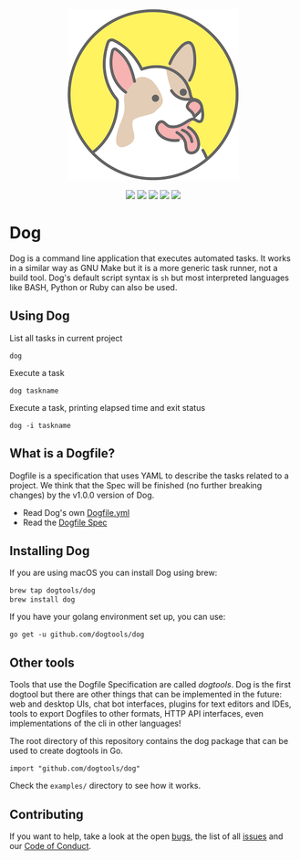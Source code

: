 <p align="center"><a href="https://github.com/dogtools/dog" target="_blank"><img width="300"src="https://raw.githubusercontent.com/dogtools/dog/master/img/dog_logo.png"></a></p>

<p align="center">
  <a href="https://github.com/dogtools/dog/releases/latest"><img src="https://img.shields.io/github/release/dogtools/dog.svg?style=flat-square"/></a>
  <a href="https://godoc.org/github.com/dogtools/dog"><img src="http://img.shields.io/badge/godoc-reference-5272B4.svg?style=flat-square"/></a>
  <a href="https://travis-ci.org/dogtools/dog"><img src="https://img.shields.io/travis/dogtools/dog.svg?style=flat-square"/></a>
  <a href="https://goreportcard.com/report/github.com/dogtools/dog"><img src="https://goreportcard.com/badge/github.com/dogtools/dog?style=flat-square&x=1"/></a>
  <a href="https://github.com/dogtools/dog/blob/master/LICENSE"><img src="https://img.shields.io/badge/license-Apache%202.0-blue.svg?style=flat-square"/></a>
<p>

# Dog

Dog is a command line application that executes automated tasks. It works in a similar way as GNU Make but it is a more generic task runner, not a build tool. Dog's default script syntax is `sh` but most interpreted languages like BASH, Python or Ruby can also be used.

## Using Dog

List all tasks in current project

    dog

Execute a task

    dog taskname

Execute a task, printing elapsed time and exit status

    dog -i taskname

## What is a Dogfile?

Dogfile is a specification that uses YAML to describe the tasks related to a project. We think that the Spec will be finished (no further breaking changes) by the v1.0.0 version of Dog.

- Read Dog's own [Dogfile.yml][1]
- Read the [Dogfile Spec][2]

## Installing Dog

If you are using macOS you can install Dog using brew:

    brew tap dogtools/dog
    brew install dog

If you have your golang environment set up, you can use:

    go get -u github.com/dogtools/dog

## Other tools

Tools that use the Dogfile Specification are called *dogtools*. Dog is the first dogtool but there are other things that can be implemented in the future: web and desktop UIs, chat bot interfaces, plugins for text editors and IDEs, tools to export Dogfiles to other formats, HTTP API interfaces, even implementations of the cli in other languages!

The root directory of this repository contains the dog package that can be used to create dogtools in Go.

    import "github.com/dogtools/dog"

Check the `examples/` directory to see how it works.

## Contributing

If you want to help, take a look at the open [bugs][3], the list of all [issues][4] and our [Code of Conduct][5].

[1]: https://github.com/dogtools/dog/blob/master/Dogfile.yml
[2]: https://github.com/dogtools/dog/blob/master/DOGFILE_SPEC.md
[3]: https://github.com/dogtools/dog/issues?q=is%3Aissue+is%3Aopen+label%3Abug
[4]: https://github.com/dogtools/dog/issues
[5]: https://github.com/dogtools/dog/blob/master/CODE_OF_CONDUCT.md
